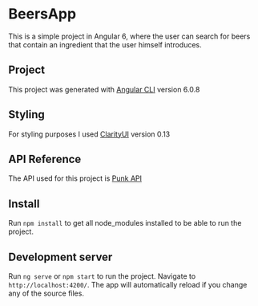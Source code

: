 # BeersApp

This is a simple project in Angular 6, where the user can search for beers that contain an ingredient that the user himself introduces.

## Project

This project was generated with [Angular CLI](https://github.com/angular/angular-cli) version 6.0.8

## Styling

For styling purposes I used [ClarityUI](https://vmware.github.io/clarity/) version 0.13

## API Reference

The API used for this project is [Punk API](https://punkapi.com/documentation/v2)

## Install
Run `npm install` to get all node_modules installed to be able to run the project.

## Development server

Run `ng serve` or `npm start` to run the project. Navigate to `http://localhost:4200/`. The app will automatically reload if you change any of the source files.
